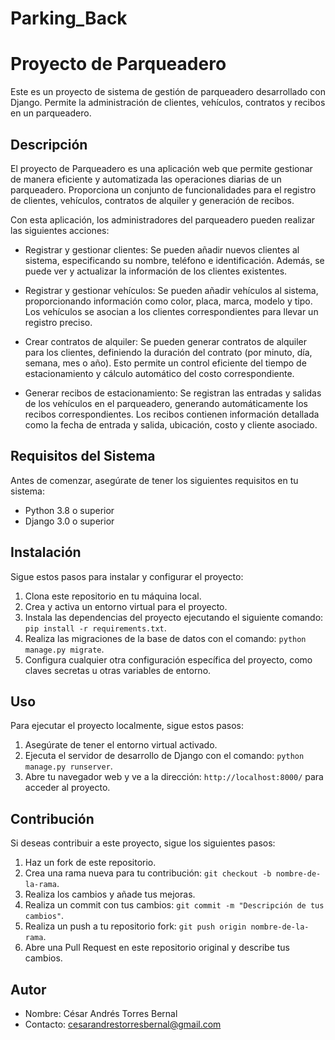 # Parking_Back
# Proyecto de Parqueadero

Este es un proyecto de sistema de gestión de parqueadero desarrollado con Django. Permite la administración de clientes, vehículos, contratos y recibos en un parqueadero.

## Descripción

El proyecto de Parqueadero es una aplicación web que permite gestionar de manera eficiente y automatizada las operaciones diarias de un parqueadero. Proporciona un conjunto de funcionalidades para el registro de clientes, vehículos, contratos de alquiler y generación de recibos.

Con esta aplicación, los administradores del parqueadero pueden realizar las siguientes acciones:

- Registrar y gestionar clientes: Se pueden añadir nuevos clientes al sistema, especificando su nombre, teléfono e identificación. Además, se puede ver y actualizar la información de los clientes existentes.

- Registrar y gestionar vehículos: Se pueden añadir vehículos al sistema, proporcionando información como color, placa, marca, modelo y tipo. Los vehículos se asocian a los clientes correspondientes para llevar un registro preciso.

- Crear contratos de alquiler: Se pueden generar contratos de alquiler para los clientes, definiendo la duración del contrato (por minuto, día, semana, mes o año). Esto permite un control eficiente del tiempo de estacionamiento y cálculo automático del costo correspondiente.

- Generar recibos de estacionamiento: Se registran las entradas y salidas de los vehículos en el parqueadero, generando automáticamente los recibos correspondientes. Los recibos contienen información detallada como la fecha de entrada y salida, ubicación, costo y cliente asociado.

## Requisitos del Sistema

Antes de comenzar, asegúrate de tener los siguientes requisitos en tu sistema:

- Python 3.8 o superior
- Django 3.0 o superior

## Instalación

Sigue estos pasos para instalar y configurar el proyecto:

1. Clona este repositorio en tu máquina local.
2. Crea y activa un entorno virtual para el proyecto.
3. Instala las dependencias del proyecto ejecutando el siguiente comando: `pip install -r requirements.txt`.
4. Realiza las migraciones de la base de datos con el comando: `python manage.py migrate`.
5. Configura cualquier otra configuración específica del proyecto, como claves secretas u otras variables de entorno.

## Uso
Para ejecutar el proyecto localmente, sigue estos pasos:

1. Asegúrate de tener el entorno virtual activado.
2. Ejecuta el servidor de desarrollo de Django con el comando: `python manage.py runserver`.
3. Abre tu navegador web y ve a la dirección: `http://localhost:8000/` para acceder al proyecto.

## Contribución

Si deseas contribuir a este proyecto, sigue los siguientes pasos:

1. Haz un fork de este repositorio.
2. Crea una rama nueva para tu contribución: `git checkout -b nombre-de-la-rama`.
3. Realiza los cambios y añade tus mejoras.
4. Realiza un commit con tus cambios: `git commit -m "Descripción de tus cambios"`.
5. Realiza un push a tu repositorio fork: `git push origin nombre-de-la-rama`.
6. Abre una Pull Request en este repositorio original y describe tus cambios.

## Autor

- Nombre: César Andrés Torres Bernal
- Contacto: cesarandrestorresbernal@gmail.com


